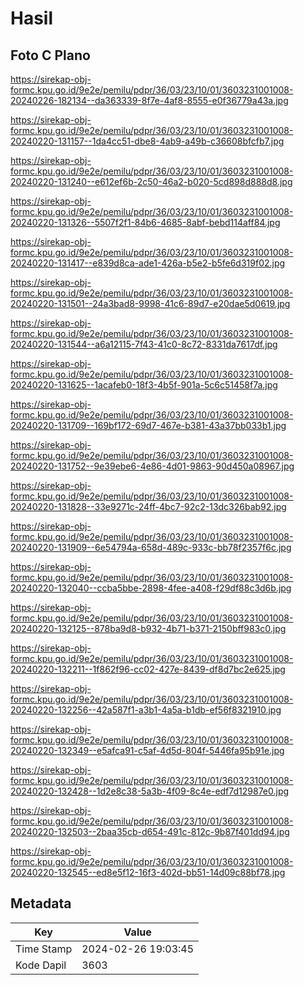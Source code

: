 # Hasil

## Foto C Plano

https://sirekap-obj-formc.kpu.go.id/9e2e/pemilu/pdpr/36/03/23/10/01/3603231001008-20240226-182134--da363339-8f7e-4af8-8555-e0f36779a43a.jpg

https://sirekap-obj-formc.kpu.go.id/9e2e/pemilu/pdpr/36/03/23/10/01/3603231001008-20240220-131157--1da4cc51-dbe8-4ab9-a49b-c36608bfcfb7.jpg

https://sirekap-obj-formc.kpu.go.id/9e2e/pemilu/pdpr/36/03/23/10/01/3603231001008-20240220-131240--e612ef6b-2c50-46a2-b020-5cd898d888d8.jpg

https://sirekap-obj-formc.kpu.go.id/9e2e/pemilu/pdpr/36/03/23/10/01/3603231001008-20240220-131326--5507f2f1-84b6-4685-8abf-bebd114aff84.jpg

https://sirekap-obj-formc.kpu.go.id/9e2e/pemilu/pdpr/36/03/23/10/01/3603231001008-20240220-131417--e839d8ca-ade1-426a-b5e2-b5fe6d319f02.jpg

https://sirekap-obj-formc.kpu.go.id/9e2e/pemilu/pdpr/36/03/23/10/01/3603231001008-20240220-131501--24a3bad8-9998-41c6-89d7-e20dae5d0619.jpg

https://sirekap-obj-formc.kpu.go.id/9e2e/pemilu/pdpr/36/03/23/10/01/3603231001008-20240220-131544--a6a12115-7f43-41c0-8c72-8331da7617df.jpg

https://sirekap-obj-formc.kpu.go.id/9e2e/pemilu/pdpr/36/03/23/10/01/3603231001008-20240220-131625--1acafeb0-18f3-4b5f-901a-5c6c51458f7a.jpg

https://sirekap-obj-formc.kpu.go.id/9e2e/pemilu/pdpr/36/03/23/10/01/3603231001008-20240220-131709--169bf172-69d7-467e-b381-43a37bb033b1.jpg

https://sirekap-obj-formc.kpu.go.id/9e2e/pemilu/pdpr/36/03/23/10/01/3603231001008-20240220-131752--9e39ebe6-4e86-4d01-9863-90d450a08967.jpg

https://sirekap-obj-formc.kpu.go.id/9e2e/pemilu/pdpr/36/03/23/10/01/3603231001008-20240220-131828--33e9271c-24ff-4bc7-92c2-13dc326bab92.jpg

https://sirekap-obj-formc.kpu.go.id/9e2e/pemilu/pdpr/36/03/23/10/01/3603231001008-20240220-131909--6e54794a-658d-489c-933c-bb78f2357f6c.jpg

https://sirekap-obj-formc.kpu.go.id/9e2e/pemilu/pdpr/36/03/23/10/01/3603231001008-20240220-132040--ccba5bbe-2898-4fee-a408-f29df88c3d6b.jpg

https://sirekap-obj-formc.kpu.go.id/9e2e/pemilu/pdpr/36/03/23/10/01/3603231001008-20240220-132125--878ba9d8-b932-4b71-b371-2150bff983c0.jpg

https://sirekap-obj-formc.kpu.go.id/9e2e/pemilu/pdpr/36/03/23/10/01/3603231001008-20240220-132211--1f862f96-cc02-427e-8439-df8d7bc2e625.jpg

https://sirekap-obj-formc.kpu.go.id/9e2e/pemilu/pdpr/36/03/23/10/01/3603231001008-20240220-132256--42a587f1-a3b1-4a5a-b1db-ef56f8321910.jpg

https://sirekap-obj-formc.kpu.go.id/9e2e/pemilu/pdpr/36/03/23/10/01/3603231001008-20240220-132349--e5afca91-c5af-4d5d-804f-5446fa95b91e.jpg

https://sirekap-obj-formc.kpu.go.id/9e2e/pemilu/pdpr/36/03/23/10/01/3603231001008-20240220-132428--1d2e8c38-5a3b-4f09-8c4e-edf7d12987e0.jpg

https://sirekap-obj-formc.kpu.go.id/9e2e/pemilu/pdpr/36/03/23/10/01/3603231001008-20240220-132503--2baa35cb-d654-491c-812c-9b87f401dd94.jpg

https://sirekap-obj-formc.kpu.go.id/9e2e/pemilu/pdpr/36/03/23/10/01/3603231001008-20240220-132545--ed8e5f12-16f3-402d-bb51-14d09c88bf78.jpg


## Metadata

| Key        | Value               |
| ---------- | ------------------- |
| Time Stamp | 2024-02-26 19:03:45 |
| Kode Dapil | 3603                |




